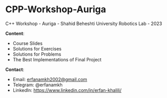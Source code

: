 # CPP-Workshop-Auriga
C++ Workshop - Auriga - Shahid Beheshti University Robotics Lab - 2023



**Content**:
- Course Slides
- Solutions for Exercises
- Solutions for Problems
- The Best Implementations of Final Project



**Contact**: 
- Email: erfanamkh2002@gmail.com
- Telegram: @erfanamkh
- LinkedIn: https://www.linkedin.com/in/erfan-khalili/
